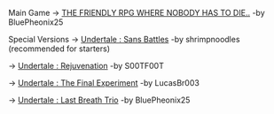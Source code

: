 
Main Game -> [THE FRIENDLY RPG WHERE NOBODY HAS TO DIE..](https://sansz.kro.kr/UNDERTALE.html) -by BluePheonix25

Special Versions
 -> [Undertale : Sans Battles](https://sansz.kro.kr/SansBattles.html) -by shrimpnoodles (recommended for starters)
                    
 -> [Undertale : Rejuvenation](https://sansz.kro.kr/Rejuvenation.html) -by S00TF00T
                    
 -> [Undertale : The Final Experiment](https://sansz.kro.kr/TheFinalExperiment.html) -by LucasBr003
                    
 -> [Undertale : Last Breath Trio](https://sansz.kro.kr/LastBreathTrio.html) -by BluePheonix25
